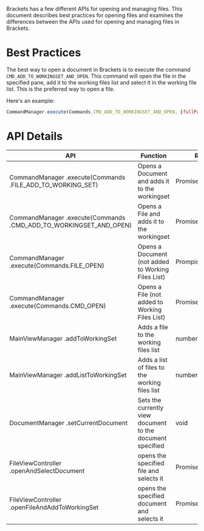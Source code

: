 Brackets has a few different APIs for opening and managing files.  This document describes best practices for opening files and examines the differences between the APIs used for opening and managing files in Brackets.

# Best Practices
The best way to open a document in Brackets is to execute the command `CMD_ADD_TO_WORKINGSET_AND_OPEN`.  This command will open the file in the specified pane, add it to the working files list and select it in the working file list.  This is the preferred way to open a file.

Here's an example:
```javascript
CommandManager.execute(Commands.CMD_ADD_TO_WORKINGSET_AND_OPEN, {fullPath: "./view/WorkingSetView.js", paneId: "first-pane"})
```


# API Details

| API | Function | Returns | Notes | 
| --- | -------- | ------- | ----- |
| CommandManager .execute(Commands .FILE_ADD_TO_WORKING_SET) | Opens a Document and adds it to the workingset | Promise(Document) | Deprecated. Use CommandManager .execute(CMD_ADD_TO_WORKINGSET_AND_OPEN) |
| CommandManager .execute(Commands .CMD_ADD_TO_WORKINGSET_AND_OPEN) | Opens a File and adds it to the workingset | Promise(File) | |
| CommandManager .execute(Commands.FILE_OPEN) | Opens a Document (not added to Working Files List) | Prompise(Document) | Deprecated. Use CommandManager .execute(CMD_OPEN) |
| CommandManager .execute(Commands.CMD_OPEN) | Opens a File (not added to Working Files List) | Promise(File) |  |
| MainViewManager .addToWorkingSet | Adds a file to the working files list | number | For Internal Use only |
| MainViewManager .addListToWorkingSet | Adds a list of files to the working files list | number | For Internal Use only |
| DocumentManager .setCurrentDocument | Sets the currently view document to the document specified  | void | Deprecated use CommandManager .execute(Commands .CMD_ADD_TO_WORKINGSET_AND_OPEN) |
| FileViewController .openAndSelectDocument | opens the specified file and selects it | Promise(*) | For Internal Use only. May resolve to a Document, File or void depending on the current state |
| FileViewController .openFileAndAddToWorkingSet | opens the specified document and selects it | Promise(Document|void) | Deprecated. For Internal Use only. Usage should migrate to CommandManager .Execute(Commands. CMD_ADD_TO_WORKINGSET_AND_OPEN)



